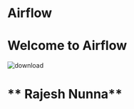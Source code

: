# Airflow
# Welcome to Airflow

![download](https://user-images.githubusercontent.com/59449053/139432199-a95d38c9-bce3-450e-9286-7806299aab72.png)


# **                             Rajesh Nunna**
